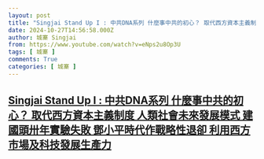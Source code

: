 ```yaml
---
layout: post
title: "Singjai Stand Up I : 中共DNA系列 什麼事中共的初心？ 取代西方資本主義制度 人類社會未來發展模式 建國頭卅年實驗失敗 鄧小平時代作戰略性退卻 利用西方市場及科技發展生產力"
date: 2024-10-27T14:56:58.000Z
author: 城寨 Singjai
from: https://www.youtube.com/watch?v=eNps2u8Op3U
tags: [ 城寨 ]
comments: True
categories: [ 城寨 ]
---
```

<!--1730041018000-->
[Singjai Stand Up I : 中共DNA系列 什麼事中共的初心？ 取代西方資本主義制度 人類社會未來發展模式 建國頭卅年實驗失敗 鄧小平時代作戰略性退卻 利用西方市場及科技發展生產力](https://www.youtube.com/watch?v=eNps2u8Op3U)
------

<div>

</div>
